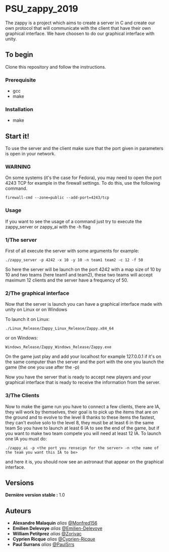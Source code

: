 # PSU_zappy_2019

The zappy is a project which aims to create a server in C and create our own protocol that will communicate with the client that have their own graphical interface. We have choosen to do our graphical interface with unity.

## To begin

Clone this repository and follow the instructions.

### Prerequisite

 - gcc
 - make

### Installation

 - make

## Start it!

To use the server and the client make sure that the port given in parameters is open in your network.

### WARNING
On some systems (it's the case for Fedora), you may need to open the port 4243 TCP for example in the firewall settings. To do this, use the following command.

    firewall-cmd --zone=public --add-port=4243/tcp

### Usage
If you want to see the usage of a command just try to execute the zappy_server or zappy_ai with the -h flag

### 1/The server

First of all execute the server with some arguments for example:

    ./zappy_server -p 4242 -x 10 -y 10 -n team1 team2 -c 12 -f 50

So here the server will be launch on the port 4242 with a map size of 10 by 10 and two teams (here team1 and team2), these two teams will accept maximum 12 clients and the server have a frequency of 50.

### 2/The graphical interface

Now that the server is launch you can have a graphical interface made with unity on Linux or on Windows

To launch it on Linux:

    ./Linux_Release/Zappy_Linux_Release/Zappy.x84_64
    
or on Windows:

    Windows_Release/Zappy_Windows_Release/Zappy.exe

On the game just play and add your localhost for example 127.0.0.1 if it's on the same computer than the server and the port with the one you launch the game (the one you use after the -p)

Now you have the server that is ready to accept new players and your graphical interface that is ready to receive the information from the server.

### 3/The Clients

Now to make the game run you have to connect a few clients, there are IA, they will work by themselves, their goal is to pick up the items that are on the ground and to evolve to the level 8 thanks to these items the fastest, they can't evolve solo to the level 8, they must be at least 6 in the same team
So you have to launch at least 6 IA to see the end of the game, but if you want to make two team compete you will need at least 12 IA.
To launch one IA you must do:

    ./zappy_ai -p <the port you renseign for the server> -n <the name of the team you want this IA to be>
    
and here it is, you should now see an astronaut that appear on the graphical interface.

## Versions

**Dernière version stable :** 1.0

## Auteurs

* **Alexandre Malaquin** _alias_ [@Monfred156](https://github.com/Monfred156)
* **Emilien Delevoye** _alias_ [@Emilien-Delevoye](https://github.com/Emilien-Delevoye)
* **William Petitprez** _alias_ [@Zorivac](https://github.com/Zorivac)
* **Cyprien Ricque** _alias_ [@Cyprien-Ricque](https://github.com/Cyprien-Ricque)
* **Paul Surrans** _alias_ [@PaulSrrs](https://github.com/PaulSrrs)
